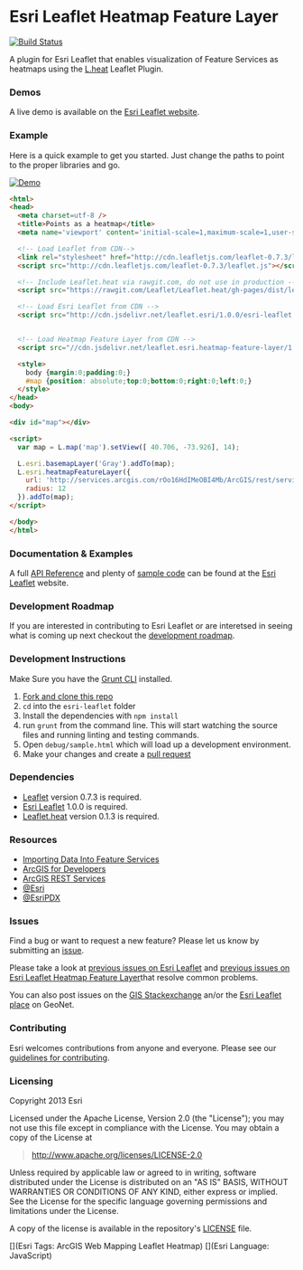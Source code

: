 # Esri Leaflet Heatmap Feature Layer

[![Build Status](https://travis-ci.org/Esri/esri-leaflet-heatmap-feature-layer.svg)](https://travis-ci.org/Esri/esri-leaflet-heatmap-feature-layer)

A plugin for Esri Leaflet that enables visualization of Feature Services as heatmaps using the [L.heat](https://github.com/Leaflet/Leaflet.heat) Leaflet Plugin.

### Demos
A live demo is available on the [Esri Leaflet website](http://esri.github.io/esri-leaflet/examples/visualize-points-as-a-heatmap.html).

### Example
Here is a quick example to get you started. Just change the paths to point to the proper libraries and go.

<a href="http://esri.github.io/esri-leaflet/examples/visualize-points-as-a-heatmap.html">
  <img src="https://github.com/Esri/esri-leaflet-heatmap-feature-layer/raw/master/esri-leaflet-heatmap-feature-layer.jpg" alt="Demo">
</a>

```html
<html>
<head>
  <meta charset=utf-8 />
  <title>Points as a heatmap</title>
  <meta name='viewport' content='initial-scale=1,maximum-scale=1,user-scalable=no' />

  <!-- Load Leaflet from CDN-->
  <link rel="stylesheet" href="http://cdn.leafletjs.com/leaflet-0.7.3/leaflet.css" />
  <script src="http://cdn.leafletjs.com/leaflet-0.7.3/leaflet.js"></script>

  <!-- Include Leaflet.heat via rawgit.com, do not use in production -->
  <script src="https://rawgit.com/Leaflet/Leaflet.heat/gh-pages/dist/leaflet-heat.js"></script>

  <!-- Load Esri Leaflet from CDN -->
  <script src="http://cdn.jsdelivr.net/leaflet.esri/1.0.0/esri-leaflet.js"></script>


  <!-- Load Heatmap Feature Layer from CDN -->
  <script src="//cdn.jsdelivr.net/leaflet.esri.heatmap-feature-layer/1.0.2/esri-leaflet-heatmap-feature-layer.js"></script>

  <style>
    body {margin:0;padding:0;}
    #map {position: absolute;top:0;bottom:0;right:0;left:0;}
  </style>
</head>
<body>

<div id="map"></div>

<script>
  var map = L.map('map').setView([ 40.706, -73.926], 14);

  L.esri.basemapLayer('Gray').addTo(map);
  L.esri.heatmapFeatureLayer({
    url: 'http://services.arcgis.com/rOo16HdIMeOBI4Mb/ArcGIS/rest/services/Graffiti_Reports/FeatureServer/0',
    radius: 12
  }).addTo(map);
</script>

</body>
</html>
```

### Documentation & Examples

A full [API Reference](http://esri.github.io/esri-leaflet/api-reference/) and plenty of [sample code](http://esri.github.io/esri-leaflet/examples/) can be found at the [Esri Leaflet](http://esri.github.io/esri-leaflet/) website.

### Development Roadmap

If you are interested in contributing to Esri Leaflet or are interetsed in seeing what is coming up next checkout the [development roadmap](https://github.com/Esri/esri-leaflet/wiki/Roadmap).

### Development Instructions

Make Sure you have the [Grunt CLI](http://gruntjs.com/getting-started) installed.

1. [Fork and clone this repo](https://help.github.com/articles/fork-a-repo)
2. `cd` into the `esri-leaflet` folder
3. Install the dependencies with `npm install`
4. run `grunt` from the command line. This will start watching the source files and running linting and testing commands.
5. Open `debug/sample.html` which will load up a development environment.
6. Make your changes and create a [pull request](https://help.github.com/articles/creating-a-pull-request)

### Dependencies

* [Leaflet](http://leaflet.com) version 0.7.3 is required.
* [Esri Leaflet](http://esri.github.io/esri-leaflet/) 1.0.0 is required.
* [Leaflet.heat](https://github.com/Leaflet/Leaflet.heat) version 0.1.3 is required.

### Resources

* [Importing Data Into Feature Services](https://developers.arcgis.com/tools/csv-to-feature-service/)
* [ArcGIS for Developers](http://developers.arcgis.com)
* [ArcGIS REST Services](http://resources.arcgis.com/en/help/arcgis-rest-api/)
* [@Esri](http://twitter.com/esri)
* [@EsriPDX](http://twitter.com/esripdx)

### Issues

Find a bug or want to request a new feature?  Please let us know by submitting an [issue](https://github.com/Esri/esri-leaflet-heatmap-feature-layer/issues).

Please take a look at [previous issues on Esri Leaflet](https://github.com/Esri/esri-leaflet/issues?labels=FAQ&milestone=&page=1&state=closed) and [previous issues on Esri Leaflet Heatmap Feature Layer](https://github.com/Esri/esri-leaflet-heatmap-feature-layer/issues?labels=FAQ&milestone=&page=1&state=closed)that resolve common problems.

You can also post issues on the [GIS Stackexchange](http://gis.stackexchange.com/questions/ask?tags=esri-leaflet,leaflet) an/or the [Esri Leaflet place](https://geonet.esri.com/discussion/create.jspa?sr=pmenu&containerID=1841&containerType=700&tags=esri-leaflet,leaflet) on GeoNet.

### Contributing

Esri welcomes contributions from anyone and everyone. Please see our [guidelines for contributing](https://github.com/Esri/esri-leaflet-heatmap-feature-layer/blob/master/CONTRIBUTING.md).

### Licensing
Copyright 2013 Esri

Licensed under the Apache License, Version 2.0 (the "License");
you may not use this file except in compliance with the License.
You may obtain a copy of the License at

> http://www.apache.org/licenses/LICENSE-2.0

Unless required by applicable law or agreed to in writing, software
distributed under the License is distributed on an "AS IS" BASIS,
WITHOUT WARRANTIES OR CONDITIONS OF ANY KIND, either express or implied.
See the License for the specific language governing permissions and
limitations under the License.

A copy of the license is available in the repository's [LICENSE](./LICENSE) file.

[](Esri Tags: ArcGIS Web Mapping Leaflet Heatmap)
[](Esri Language: JavaScript)
